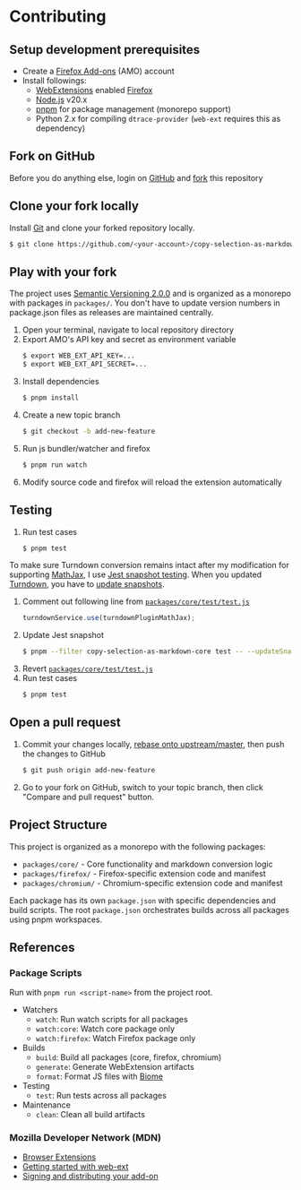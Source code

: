 # Contributing

## Setup development prerequisites

- Create a [Firefox Add-ons](https://addons.mozilla.org) (AMO) account
- Install followings:
  - [WebExtensions](https://developer.mozilla.org/en-US/Add-ons/WebExtensions) enabled [Firefox](https://www.mozilla.org/firefox/)
  - [Node.js](http://nodejs.org) v20.x
  - [pnpm](https://pnpm.io/) for package management (monorepo support)
  - Python 2.x for compiling `dtrace-provider` (`web-ext` requires this as dependency)

## Fork on GitHub

Before you do anything else, login on [GitHub](https://github.com/) and [fork](https://help.github.com/articles/fork-a-repo/) this repository

## Clone your fork locally

Install [Git](https://git-scm.com/) and clone your forked repository locally.

```sh
$ git clone https://github.com/<your-account>/copy-selection-as-markdown.git
```

## Play with your fork

The project uses [Semantic Versioning 2.0.0](http://semver.org/) and is organized as a monorepo with packages in `packages/`. You don't have to update version numbers in package.json files as releases are maintained centrally.

1. Open your terminal, navigate to local repository directory
2. Export AMO's API key and secret as environment variable
   ```sh
   $ export WEB_EXT_API_KEY=...
   $ export WEB_EXT_API_SECRET=...
   ```
3. Install dependencies
   ```sh
   $ pnpm install
   ```
4. Create a new topic branch
   ```sh
   $ git checkout -b add-new-feature
   ```
5. Run js bundler/watcher and firefox
   ```sh
   $ pnpm run watch
   ```
6. Modify source code and firefox will reload the extension automatically

## Testing

1. Run test cases
   ```sh
   $ pnpm test
   ```

To make sure Turndown conversion remains intact after my modification for supporting [MathJax](https://www.mathjax.org/), I use [Jest snapshot testing](https://jestjs.io/docs/en/snapshot-testing). When you updated [Turndown](https://github.com/domchristie/turndown), you have to [update snapshots](<(https://jestjs.io/docs/en/cli.html#updatesnapshot)>).

1. Comment out following line from [`packages/core/test/test.js`](packages/core/test/test.js)
   ```js
   turndownService.use(turndownPluginMathJax);
   ```
2. Update Jest snapshot
   ```sh
   $ pnpm --filter copy-selection-as-markdown-core test -- --updateSnapshot
   ```
3. Revert [`packages/core/test/test.js`](packages/core/test/test.js)
4. Run test cases
   ```sh
   $ pnpm test
   ```

## Open a pull request

1. Commit your changes locally, [rebase onto upstream/master](https://github.com/blog/2243-rebase-and-merge-pull-requests), then push the changes to GitHub
   ```sh
   $ git push origin add-new-feature
   ```
2. Go to your fork on GitHub, switch to your topic branch, then click "Compare and pull request" button.

## Project Structure

This project is organized as a monorepo with the following packages:

- `packages/core/` - Core functionality and markdown conversion logic
- `packages/firefox/` - Firefox-specific extension code and manifest
- `packages/chromium/` - Chromium-specific extension code and manifest

Each package has its own `package.json` with specific dependencies and build scripts. The root `package.json` orchestrates builds across all packages using pnpm workspaces.

## References

### Package Scripts

Run with `pnpm run <script-name>` from the project root.

- Watchers
  - `watch`: Run watch scripts for all packages
  - `watch:core`: Watch core package only
  - `watch:firefox`: Watch Firefox package only
- Builds
  - `build`: Build all packages (core, firefox, chromium)
  - `generate`: Generate WebExtension artifacts
  - `format`: Format JS files with [Biome](https://biomejs.dev/)
- Testing
  - `test`: Run tests across all packages
- Maintenance
  - `clean`: Clean all build artifacts

### Mozilla Developer Network (MDN)

- [Browser Extensions](https://developer.mozilla.org/en-US/Add-ons/WebExtensions)
- [Getting started with web-ext](https://developer.mozilla.org/en-US/Add-ons/WebExtensions/Getting_started_with_web-ext)
- [Signing and distributing your add-on](https://developer.mozilla.org/en-US/Add-ons/Distribution)
